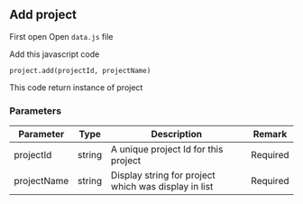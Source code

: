 ## Add project

First open Open `data.js` file

Add this javascript code

```
project.add(projectId, projectName)
```

This code return instance of project

### Parameters

| Parameter   | Type | Description | Remark |
| ----------- | ---- | ----------- | ------ |
| projectId   | string | A unique project Id for this project | Required |
| projectName | string | Display string for project which was display in list | Required |
